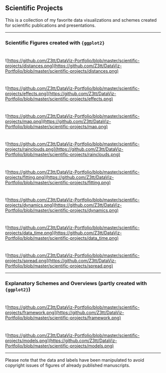 ## Scientific Projects
This is a collection of my favorite data visualizations and schemes created for scientific publications and presentations.

***

### Scientific Figures created with `{ggplot2}`

#

![https://github.com/Z3tt/DataViz-Portfolio/blob/master/scientific-projects/distances.png](https://github.com/Z3tt/DataViz-Portfolio/blob/master/scientific-projects/distances.png)

#

![https://github.com/Z3tt/DataViz-Portfolio/blob/master/scientific-projects/effects.png](https://github.com/Z3tt/DataViz-Portfolio/blob/master/scientific-projects/effects.png)

#

![https://github.com/Z3tt/DataViz-Portfolio/blob/master/scientific-projects/map.png](https://github.com/Z3tt/DataViz-Portfolio/blob/master/scientific-projects/map.png)

#

![https://github.com/Z3tt/DataViz-Portfolio/blob/master/scientific-projects/rainclouds.png](https://github.com/Z3tt/DataViz-Portfolio/blob/master/scientific-projects/rainclouds.png)

#

![https://github.com/Z3tt/DataViz-Portfolio/blob/master/scientific-projects/fitting.png](https://github.com/Z3tt/DataViz-Portfolio/blob/master/scientific-projects/fitting.png)

#

![https://github.com/Z3tt/DataViz-Portfolio/blob/master/scientific-projects/dynamics.png](https://github.com/Z3tt/DataViz-Portfolio/blob/master/scientific-projects/dynamics.png)

#

![https://github.com/Z3tt/DataViz-Portfolio/blob/master/scientific-projects/data_time.png](https://github.com/Z3tt/DataViz-Portfolio/blob/master/scientific-projects/data_time.png)

#

![https://github.com/Z3tt/DataViz-Portfolio/blob/master/scientific-projects/spread.png](https://github.com/Z3tt/DataViz-Portfolio/blob/master/scientific-projects/spread.png)

***

### Explanatory Schemes and Overviews (partly created with `{ggplot2}`)

#

![https://github.com/Z3tt/DataViz-Portfolio/blob/master/scientific-projects/framework.png](https://github.com/Z3tt/DataViz-Portfolio/blob/master/scientific-projects/framework.png)

#

![https://github.com/Z3tt/DataViz-Portfolio/blob/master/scientific-projects/models.png](https://github.com/Z3tt/DataViz-Portfolio/blob/master/scientific-projects/models.png)

***

Please note that the data and labels have been manipulated to avoid copyright issues of figures of already published manuscripts.
